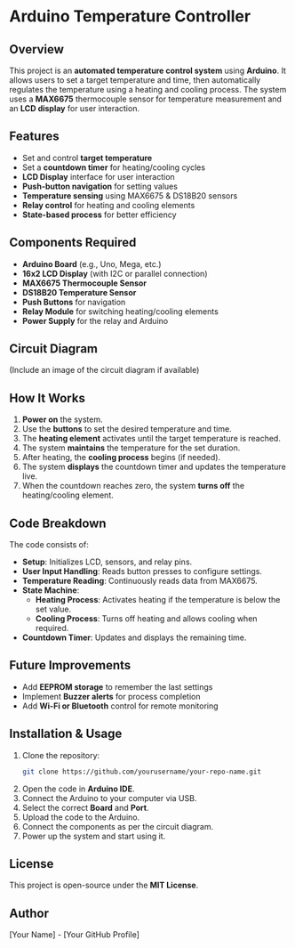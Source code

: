 # Arduino Temperature Controller

## Overview

This project is an **automated temperature control system** using **Arduino**. It allows users to set a target temperature and time, then automatically regulates the temperature using a heating and cooling process. The system uses a **MAX6675** thermocouple sensor for temperature measurement and an **LCD display** for user interaction.

## Features

- Set and control **target temperature**
- Set a **countdown timer** for heating/cooling cycles
- **LCD Display** interface for user interaction
- **Push-button navigation** for setting values
- **Temperature sensing** using MAX6675 & DS18B20 sensors
- **Relay control** for heating and cooling elements
- **State-based process** for better efficiency

## Components Required

- **Arduino Board** (e.g., Uno, Mega, etc.)
- **16x2 LCD Display** (with I2C or parallel connection)
- **MAX6675 Thermocouple Sensor**
- **DS18B20 Temperature Sensor**
- **Push Buttons** for navigation
- **Relay Module** for switching heating/cooling elements
- **Power Supply** for the relay and Arduino

## Circuit Diagram

(Include an image of the circuit diagram if available)

## How It Works

1. **Power on** the system.
2. Use the **buttons** to set the desired temperature and time.
3. The **heating element** activates until the target temperature is reached.
4. The system **maintains** the temperature for the set duration.
5. After heating, the **cooling process** begins (if needed).
6. The system **displays** the countdown timer and updates the temperature live.
7. When the countdown reaches zero, the system **turns off** the heating/cooling element.

## Code Breakdown

The code consists of:

- **Setup**: Initializes LCD, sensors, and relay pins.
- **User Input Handling**: Reads button presses to configure settings.
- **Temperature Reading**: Continuously reads data from MAX6675.
- **State Machine**:
  - **Heating Process**: Activates heating if the temperature is below the set value.
  - **Cooling Process**: Turns off heating and allows cooling when required.
- **Countdown Timer**: Updates and displays the remaining time.

## Future Improvements

- Add **EEPROM storage** to remember the last settings
- Implement **Buzzer alerts** for process completion
- Add **Wi-Fi or Bluetooth** control for remote monitoring

## Installation & Usage

1. Clone the repository:
   ```sh
   git clone https://github.com/yourusername/your-repo-name.git
   ```
2. Open the code in **Arduino IDE**.
3. Connect the Arduino to your computer via USB.
4. Select the correct **Board** and **Port**.
5. Upload the code to the Arduino.
6. Connect the components as per the circuit diagram.
7. Power up the system and start using it.

## License

This project is open-source under the **MIT License**.

## Author

[Your Name] - [Your GitHub Profile]

